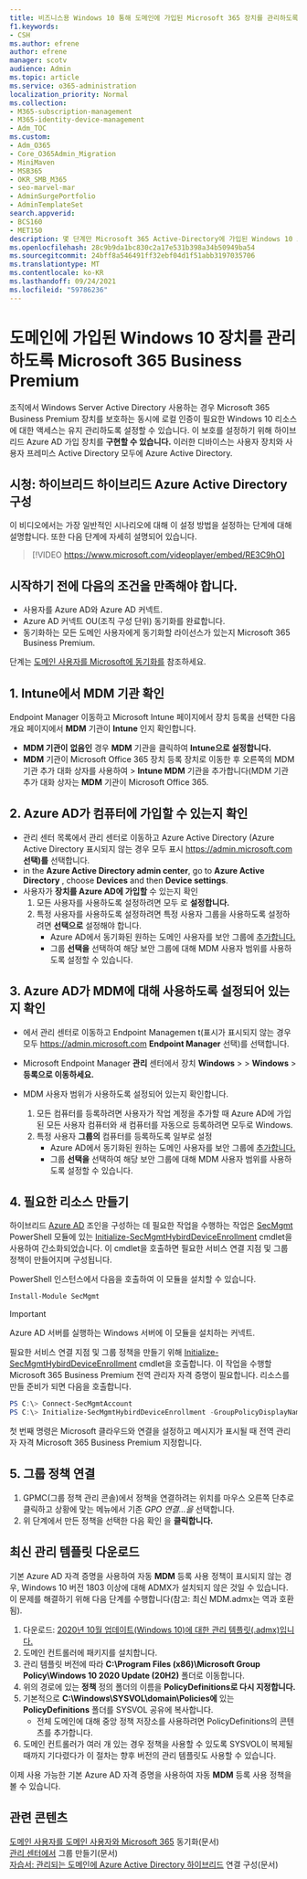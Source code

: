 ```yaml
---
title: 비즈니스용 Windows 10 통해 도메인에 가입된 Microsoft 365 장치를 관리하도록 설정
f1.keywords:
- CSH
ms.author: efrene
author: efrene
manager: scotv
audience: Admin
ms.topic: article
ms.service: o365-administration
localization_priority: Normal
ms.collection:
- M365-subscription-management
- M365-identity-device-management
- Adm_TOC
ms.custom:
- Adm_O365
- Core_O365Admin_Migration
- MiniMaven
- MSB365
- OKR_SMB_M365
- seo-marvel-mar
- AdminSurgePortfolio
- AdminTemplateSet
search.appverid:
- BCS160
- MET150
description: 몇 단계만 Microsoft 365 Active-Directory에 가입된 Windows 10 보호할 수 있도록 설정하는 방법을 알아보십시오.
ms.openlocfilehash: 28c9b9da1bc830c2a17e531b398a34b50949ba54
ms.sourcegitcommit: 24bff8a546491ff32ebf04d1f51abb3197035706
ms.translationtype: MT
ms.contentlocale: ko-KR
ms.lasthandoff: 09/24/2021
ms.locfileid: "59786236"
---
```

# <a name="enable-domain-joined-windows-10-devices-to-be-managed-by-microsoft-365-business-premium"></a>도메인에 가입된 Windows 10 장치를 관리하도록 Microsoft 365 Business Premium

조직에서 Windows Server Active Directory 사용하는 경우 Microsoft 365 Business Premium 장치를 보호하는 동시에 로컬 인증이 필요한 Windows 10 리소스에 대한 액세스는 유지 관리하도록 설정할 수 있습니다.
이 보호를 설정하기 위해 하이브리드 Azure AD 가입 장치를 **구현할 수 있습니다.** 이러한 디바이스는 사용자 장치와 사용자 프레미스 Active Directory 모두에 Azure Active Directory.

## <a name="watch-configure-hybrid-azure-active-directory-join"></a>시청: 하이브리드 하이브리드 Azure Active Directory 구성

이 비디오에서는 가장 일반적인 시나리오에 대해 이 설정 방법을 설정하는 단계에 대해 설명합니다. 또한 다음 단계에 자세히 설명되어 있습니다.

> [!VIDEO https://www.microsoft.com/videoplayer/embed/RE3C9hO]
  
## <a name="before-you-begin"></a>시작하기 전에 다음의 조건을 만족해야 합니다.

- 사용자를 Azure AD와 Azure AD 커넥트.
- Azure AD 커넥트 OU(조직 구성 단위) 동기화를 완료합니다.
- 동기화하는 모든 도메인 사용자에게 동기화할 라이선스가 있는지 Microsoft 365 Business Premium.

단계는 [도메인 사용자를 Microsoft에 동기화를](manage-domain-users.md) 참조하세요.

## <a name="1-verify-mdm-authority-in-intune"></a>1. Intune에서 MDM 기관 확인

Endpoint Manager [](https://endpoint.microsoft.com/#blade/Microsoft_Intune_Enrollment/EnrollmentMenu/overview) 이동하고 Microsoft Intune 페이지에서 장치 등록을 선택한 다음 개요 페이지에서 **MDM** 기관이  **Intune** 인지 확인합니다.

- **MDM 기관이** **없음인** 경우 **MDM** 기관을 클릭하여 **Intune으로 설정합니다.**
- **MDM** 기관이 Microsoft Office 365 장치 등록 장치로 이동한 후 오른쪽의 MDM 기관 추가 대화 상자를 사용하여  >   **Intune MDM** 기관을 추가합니다(MDM 기관 추가 대화 상자는  **MDM** 기관이  Microsoft Office 365.

## <a name="2-verify-azure-ad-is-enabled-for-joining-computers"></a>2. Azure AD가 컴퓨터에 가입할 수 있는지 확인

- 관리 센터 목록에서 관리 센터로 이동하고 Azure Active Directory (Azure Active Directory 표시되지 않는 경우 모두 표시 <a href="https://go.microsoft.com/fwlink/p/?linkid=2024339" target="_blank">https://admin.microsoft.com</a> **선택)를** 선택합니다.  
- in the **Azure Active Directory admin center**, go to **Azure Active Directory** , choose **Devices** and then **Device settings**.
- 사용자가 **장치를 Azure AD에 가입할** 수 있는지 확인 
    1. 모든 사용자를 사용하도록 설정하려면 모두 로 **설정합니다.**
    2. 특정 사용자를 사용하도록 설정하려면 특정 사용자 그룹을 사용하도록 설정하려면 **선택으로** 설정해야 합니다.
        - Azure AD에서 동기화된 원하는 도메인 사용자를 보안 그룹에 [추가합니다.](../../admin/create-groups/create-groups.md)
        - 그룹 **선택을** 선택하여 해당 보안 그룹에 대해 MDM 사용자 범위를 사용하도록 설정할 수 있습니다.

## <a name="3-verify-azure-ad-is-enabled-for-mdm"></a>3. Azure AD가 MDM에 대해 사용하도록 설정되어 있는지 확인

- 에서 관리 센터로 이동하고 Endpoint Managemen t(표시가 표시되지 않는 경우 모두 <a href="https://go.microsoft.com/fwlink/p/?linkid=2024339" target="_blank">https://admin.microsoft.com</a> **Endpoint Manager** 선택)를 선택합니다. 
- Microsoft Endpoint Manager **관리** 센터에서 장치 **Windows**  >    >  **Windows**  >  **등록으로 이동하세요.**
- MDM 사용자 범위가 사용하도록 설정되어 있는지 확인합니다.

    1. 모든 컴퓨터를 등록하려면  사용자가 작업 계정을 추가할 때 Azure AD에 가입된 모든 사용자 컴퓨터와 새 컴퓨터를 자동으로 등록하려면 모두로 Windows.
    2. 특정 사용자 **그룹의** 컴퓨터를 등록하도록 일부로 설정
        -  Azure AD에서 동기화된 원하는 도메인 사용자를 보안 그룹에 [추가합니다.](../create-groups/create-groups.md)
        -  그룹 **선택을** 선택하여 해당 보안 그룹에 대해 MDM 사용자 범위를 사용하도록 설정할 수 있습니다.

## <a name="4-create-the-required-resources"></a>4. 필요한 리소스 만들기 

하이브리드 [Azure AD](/azure/active-directory/devices/hybrid-azuread-join-managed-domains#configure-hybrid-azure-ad-join) 조인을 구성하는 데 필요한 작업을 수행하는 작업은 [SecMgmt](https://www.powershellgallery.com/packages/SecMgmt) PowerShell 모듈에 있는 [Initialize-SecMgmtHybirdDeviceEnrollment](https://github.com/microsoft/secmgmt-open-powershell/blob/master/docs/help/Initialize-SecMgmtHybirdDeviceEnrollment.md) cmdlet을 사용하여 간소화되었습니다. 이 cmdlet을 호출하면 필요한 서비스 연결 지점 및 그룹 정책이 만들어지며 구성됩니다.

PowerShell 인스턴스에서 다음을 호출하여 이 모듈을 설치할 수 있습니다.

```powershell
Install-Module SecMgmt
```

> [!IMPORTANT]
> Azure AD 서버를 실행하는 Windows 서버에 이 모듈을 설치하는 커넥트.

필요한 서비스 연결 지점 및 그룹 정책을 만들기 위해  [Initialize-SecMgmtHybirdDeviceEnrollment](https://github.com/microsoft/secmgmt-open-powershell/blob/master/docs/help/Initialize-SecMgmtHybirdDeviceEnrollment.md) cmdlet을 호출합니다. 이 작업을 수행할 Microsoft 365 Business Premium 전역 관리자 자격 증명이 필요합니다. 리소스를 만들 준비가 되면 다음을 호출합니다.

```powershell
PS C:\> Connect-SecMgmtAccount
PS C:\> Initialize-SecMgmtHybirdDeviceEnrollment -GroupPolicyDisplayName 'Device Management'
```

첫 번째 명령은 Microsoft 클라우드와 연결을 설정하고 메시지가 표시될 때 전역 관리자 자격 Microsoft 365 Business Premium 지정합니다.

## <a name="5-link-the-group-policy"></a>5. 그룹 정책 연결

1. GPMC(그룹 정책 관리 콘솔)에서 정책을 연결하려는 위치를 마우스 오른쪽 단추로 클릭하고 상황에 맞는 메뉴에서 기존 *GPO 연결...을* 선택합니다.
2. 위 단계에서 만든 정책을 선택한 다음 확인 을 **클릭합니다.**

## <a name="get-the-latest-administrative-templates"></a>최신 관리 템플릿 다운로드

기본 Azure AD 자격 증명을 사용하여 자동 **MDM** 등록 사용 정책이 표시되지 않는 경우, Windows 10 버전 1803 이상에 대해 ADMX가 설치되지 않은 것일 수 있습니다. 이 문제를 해결하기 위해 다음 단계를 수행합니다(참고: 최신 MDM.admx는 역과 호환됨).

1. 다운로드: [2020년 10월 업데이트(Windows 10)에 대한 관리 템플릿(.admx)입니다.](https://www.microsoft.com/download/102157)
2. 도메인 컨트롤러에 패키지를 설치합니다.
3. 관리 템플릿 버전에 따라 **C:\Program Files (x86)\Microsoft Group Policy\Windows 10 2020 Update (20H2)** 폴더로 이동합니다.
4. 위의 경로에 있는 **정책** 정의 폴더의 이름을 **PolicyDefinitions로 다시 지정합니다.**
5. 기본적으로 **C:\Windows\SYSVOL\domain\Policies에** 있는 **PolicyDefinitions** 폴더를 SYSVOL 공유에 복사합니다.
   - 전체 도메인에 대해 중앙 정책 저장소를 사용하려면 PolicyDefinitions의 콘텐츠를 추가합니다.
6. 도메인 컨트롤러가 여러 개 있는 경우 정책을 사용할 수 있도록 SYSVOL이 복제될 때까지 기다렸다가 이 절차는 향후 버전의 관리 템플릿도 사용할 수 있습니다.

이제 사용 가능한 기본 Azure AD 자격 증명을 사용하여 자동 **MDM** 등록 사용 정책을 볼 수 있습니다.

## <a name="related-content"></a>관련 콘텐츠

[도메인 사용자를 도메인 사용자와 Microsoft 365](manage-domain-users.md) 동기화(문서)\
[관리 센터에서](../create-groups/create-groups.md) 그룹 만들기(문서)\
[자습서: 관리되는 도메인에 Azure Active Directory 하이브리드](/azure/active-directory/devices/hybrid-azuread-join-managed-domains) 연결 구성(문서)